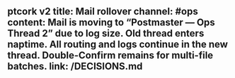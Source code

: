 ptcork v2
title: Mail rollover
channel: #ops
content: Mail is moving to “Postmaster — Ops Thread 2” due to log size. Old thread enters naptime. All routing and logs continue in the new thread. Double-Confirm remains for multi-file batches.
link: /DECISIONS.md
---
